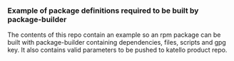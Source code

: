 ### Example of package definitions required to be built by package-builder
The contents of this repo contain an example so an rpm package can be built with package-builder containing dependencies, files, scripts and gpg key. It also contains valid parameters to be pushed to katello product repo.